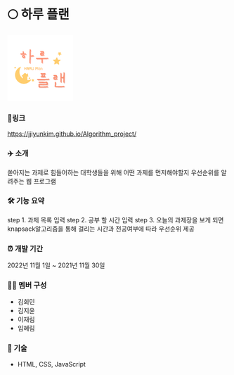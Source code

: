 # 🌕 하루 플랜
<img src="logo.png" width=150>

### 🔗링크
https://jjiyunkim.github.io/Algorithm_project/

### ✈️ 소개
쏟아지는 과제로 힘들어하는 대학생들을 위해 어떤 과제를 먼저해야할지 우선순위를 알려주는 웹 프로그램
    
### 🛠 기능 요약
step 1. 과제 목록 입력
step 2. 공부 할 시간 입력
step 3. 오늘의 과제장을 보게 되면 knapsack알고리즘을 통해 걸리는 시간과 전공여부에 따라 우선순위 제공

### ⏰ 개발 기간
2022년 11월 1일 ~ 2021년 11월 30일  

### 👩‍💻 멤버 구성
- 김회민
- 김지윤
- 이재림
- 임혜림

### 📌 기술
- HTML, CSS, JavaScript 
